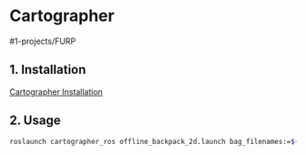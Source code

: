 # Cartographer
#1-projects/FURP 

## 1. Installation
[Cartographer Installation](Cartographer%20Installation.md)

## 2. Usage
```bash
roslaunch cartographer_ros offline_backpack_2d.launch bag_filenames:=${HOME}/Downloads/b2-2016-04-05-14-44-52.bag
```
